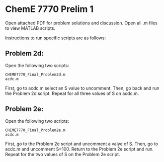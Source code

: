 # ChemE 7770 Prelim 1
Open attached PDF for problem solutions and discussion. Open all .m files to view MATLAB scripts.

Instructions to run specific scripts are as follows:

## Problem 2d:
Open the following two scripts:

    CHEME7770_Final_Problem2d.m
    acdc.m
First, go to acdc.m select an S value to uncomment. Then, go back and run the Problem 2d script. Repeat for all three values of S on acdc.m.

## Problem 2e:
Open the following two scripts:

    CHEME7770_Final_Problem2e.m
    acdc.m
First, go to the Problem 2e script and uncomment a valye of S. Then, go to acdc.m and uncomment S=100. Return to the Problem 2e script and run. Repeat for the two values of S on the Problem 2e script.
